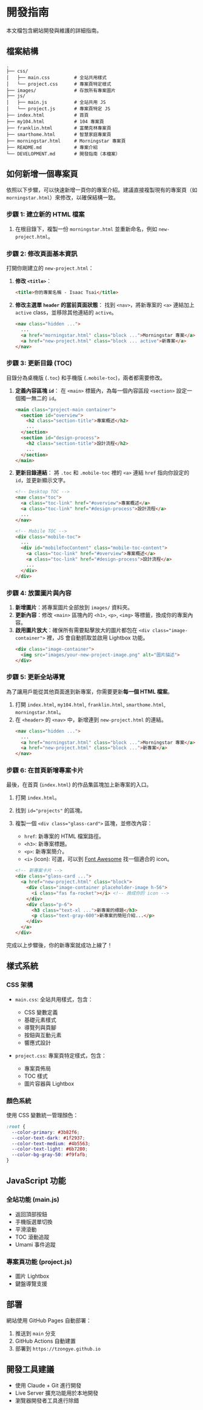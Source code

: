 # 開發指南

本文檔包含網站開發與維護的詳細指南。

## 檔案結構

```
.
├── css/
│   ├── main.css         # 全站共用樣式
│   └── project.css      # 專案頁特定樣式
├── images/              # 存放所有專案圖片
├── js/
│   ├── main.js          # 全站共用 JS
│   └── project.js       # 專案頁特定 JS
├── index.html           # 首頁
├── my104.html           # 104 專案頁
├── franklin.html        # 富蘭克林專案頁
├── smarthome.html       # 智慧家庭專案頁
├── morningstar.html     # Morningstar 專案頁
├── README.md            # 專案介紹
└── DEVELOPMENT.md       # 開發指南（本檔案）
```

## 如何新增一個專案頁

依照以下步驟，可以快速新增一頁你的專案介紹。建議直接複製現有的專案頁（如 `morningstar.html`）來修改，以確保結構一致。

### 步驟 1: 建立新的 HTML 檔案

1. 在根目錄下，複製一份 `morningstar.html` 並重新命名，例如 `new-project.html`。

### 步驟 2: 修改頁面基本資訊

打開你剛建立的 `new-project.html`：

1. **修改 `<title>`**：
   ```html
   <title>你的專案名稱 - Isaac Tsai</title>
   ```

2. **修改主選單 `header` 的當前頁面狀態**：
   找到 `<nav>`，將新專案的 `<a>` 連結加上 `active` class，並移除其他連結的 `active`。
   ```html
   <nav class="hidden ...">
     ...
     <a href="morningstar.html" class="block ...">Morningstar 專案</a>
     <a href="new-project.html" class="block ... active">新專案</a>
   </nav>
   ```

### 步驟 3: 更新目錄 (TOC)

目錄分為桌機版 (`.toc`) 和手機版 (`.mobile-toc`)，兩者都需要修改。

1. **定義內容區塊 `id`**：
   在 `<main>` 標籤內，為每一個內容區段 `<section>` 設定一個獨一無二的 `id`。
   ```html
   <main class="project-main container">
     <section id="overview">
       <h2 class="section-title">專案概述</h2>
       ...
     </section>
     <section id="design-process">
       <h2 class="section-title">設計流程</h2>
       ...
     </section>
   </main>
   ```

2. **更新目錄連結**：
   將 `.toc` 和 `.mobile-toc` 裡的 `<a>` 連結 `href` 指向你設定的 `id`，並更新顯示文字。
   ```html
   <!-- Desktop TOC -->
   <nav class="toc">
     <a class="toc-link" href="#overview">專案概述</a>
     <a class="toc-link" href="#design-process">設計流程</a>
     ...
   </nav>

   <!-- Mobile TOC -->
   <div class="mobile-toc">
     ...
     <div id="mobileTocContent" class="mobile-toc-content">
       <a class="toc-link" href="#overview">專案概述</a>
       <a class="toc-link" href="#design-process">設計流程</a>
       ...
     </div>
   </div>
   ```

### 步驟 4: 放置圖片與內容

1. **新增圖片**：將專案圖片全部放到 `images/` 資料夾。
2. **更新內容**：修改 `<main>` 區塊內的 `<h1>`, `<p>`, `<img>` 等標籤，換成你的專案內容。
3. **啟用圖片放大**：確保所有需要點擊放大的圖片都包在 `<div class="image-container">` 裡，JS 會自動抓取並啟用 Lightbox 功能。
   ```html
   <div class="image-container">
     <img src="images/your-new-project-image.png" alt="圖片描述">
   </div>
   ```

### 步驟 5: 更新全站導覽

為了讓用戶能從其他頁面進到新專案，你需要更新**每一個 HTML 檔案**。

1. 打開 `index.html`, `my104.html`, `franklin.html`, `smarthome.html`, `morningstar.html`。
2. 在 `<header>` 的 `<nav>` 中，新增連到 `new-project.html` 的連結。
   ```html
   <nav class="hidden ...">
     ...
     <a href="morningstar.html" class="block ...">Morningstar 專案</a>
     <a href="new-project.html" class="block ...">新專案</a>
   </nav>
   ```

### 步驟 6: 在首頁新增專案卡片

最後，在首頁 (`index.html`) 的作品集區塊加上新專案的入口。

1. 打開 `index.html`。
2. 找到 `id="projects"` 的區塊。
3. 複製一個 `<div class="glass-card">` 區塊，並修改內容：
   - `href`: 新專案的 HTML 檔案路徑。
   - `<h3>`: 新專案標題。
   - `<p>`: 新專案簡介。
   - `<i>` (icon): 可選，可以到 [Font Awesome](https://fontawesome.com/search) 找一個適合的 icon。

   ```html
   <!-- 新專案卡片 -->
   <div class="glass-card ...">
     <a href="new-project.html" class="block">
       <div class="image-container placeholder-image h-56">
         <i class="fas fa-rocket"></i> <!-- 換成你的 icon -->
       </div>
       <div class="p-6">
         <h3 class="text-xl ...">新專案的標題</h3>
         <p class="text-gray-600">新專案的簡短介紹...</p>
       </div>
     </a>
   </div>
   ```

完成以上步驟後，你的新專案就成功上線了！

## 樣式系統

### CSS 架構

- `main.css`: 全站共用樣式，包含：
  - CSS 變數定義
  - 基礎元素樣式
  - 導覽列與頁腳
  - 按鈕與互動元素
  - 響應式設計

- `project.css`: 專案頁特定樣式，包含：
  - 專案頁佈局
  - TOC 樣式
  - 圖片容器與 Lightbox

### 顏色系統

使用 CSS 變數統一管理顏色：

```css
:root {
  --color-primary: #3b82f6;
  --color-text-dark: #1f2937;
  --color-text-medium: #4b5563;
  --color-text-light: #6b7280;
  --color-bg-gray-50: #f9fafb;
}
```

## JavaScript 功能

### 全站功能 (main.js)

- 返回頂部按鈕
- 手機版選單切換
- 平滑滾動
- TOC 滾動追蹤
- Umami 事件追蹤

### 專案頁功能 (project.js)

- 圖片 Lightbox
- 鍵盤導覽支援

## 部署

網站使用 GitHub Pages 自動部署：

1. 推送到 `main` 分支
2. GitHub Actions 自動建置
3. 部署到 `https://tzongye.github.io`

## 開發工具建議

- 使用 Claude + Git 進行開發
- Live Server 擴充功能用於本地開發
- 瀏覽器開發者工具進行除錯